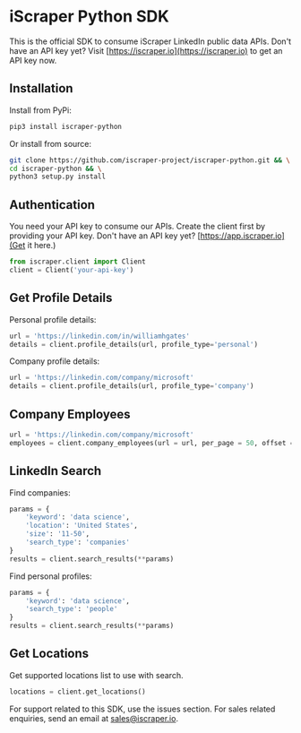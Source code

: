 # iScraper Python SDK
This is the official SDK to consume iScraper LinkedIn public data APIs. Don't have an API key yet? Visit [https://iscraper.io](https://iscraper.io) to get an API key now.

## Installation
Install from PyPi:
```bash
pip3 install iscraper-python
```
Or install from source:
```bash
git clone https://github.com/iscraper-project/iscraper-python.git && \
cd iscraper-python && \
python3 setup.py install
```

## Authentication
You need your API key to consume our APIs. Create the client first by providing your API key. Don't have an API key yet? [https://app.iscraper.io](Get it here.)
```python
from iscraper.client import Client
client = Client('your-api-key')
```

## Get Profile Details
Personal profile details:
```python
url = 'https://linkedin.com/in/williamhgates'
details = client.profile_details(url, profile_type='personal')
```
Company profile details:
```python
url = 'https://linkedin.com/company/microsoft'
details = client.profile_details(url, profile_type='company')
```

## Company Employees
```python
url = 'https://linkedin.com/company/microsoft'
employees = client.company_employees(url = url, per_page = 50, offset = 0)
```

## LinkedIn Search
Find companies:
```python
params = {
    'keyword': 'data science',
    'location': 'United States',
    'size': '11-50',
    'search_type': 'companies'
}
results = client.search_results(**params)
```
Find personal profiles:
```python
params = {
    'keyword': 'data science',
    'search_type': 'people'
}
results = client.search_results(**params)
```

## Get Locations
Get supported locations list to use with search.
```python
locations = client.get_locations()
```

For support related to this SDK, use the issues section. For sales related enquiries, send an email at sales@iscraper.io.